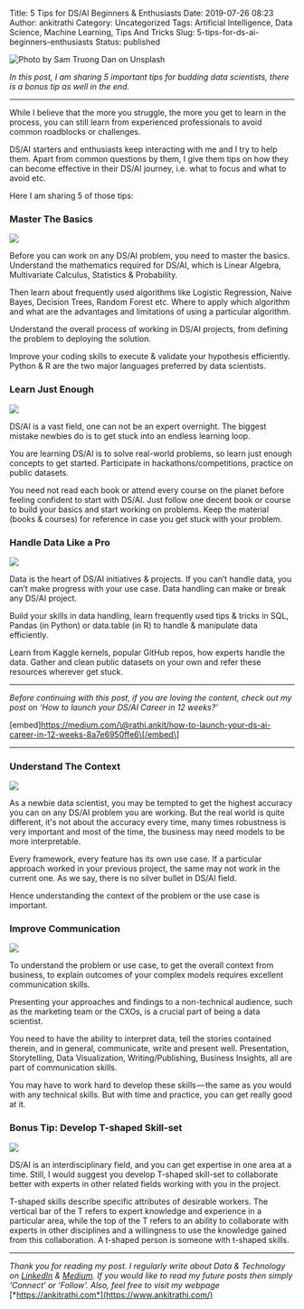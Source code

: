 Title: 5 Tips for DS/AI Beginners & Enthusiasts
Date: 2019-07-26 08:23
Author: ankitrathi
Category: Uncategorized
Tags: Artificial Intelligence, Data Science, Machine Learning, Tips And Tricks
Slug: 5-tips-for-ds-ai-beginners-enthusiasts
Status: published

![Photo by [Sam Truong Dan](https://unsplash.com/@sam_truong?utm_source=unsplash&utm_medium=referral&utm_content=creditCopyText) on [Unsplash](https://unsplash.com/search/photos/tips?utm_source=unsplash&utm_medium=referral&utm_content=creditCopyText)](https://cdn-images-1.medium.com/max/1200/1*WYAntO3ZfXBMkyn31mHoRw.jpeg)

*In this post, I am sharing 5 important tips for budding data scientists, there is a bonus tip as well in the end.*

------------------------------------------------------------------------

While I believe that the more you struggle, the more you get to learn in the process, you can still learn from experienced professionals to avoid common roadblocks or challenges.

DS/AI starters and enthusiasts keep interacting with me and I try to help them. Apart from common questions by them, I give them tips on how they can become effective in their DS/AI journey, i.e. what to focus and what to avoid etc.

Here I am sharing 5 of those tips:

### Master The Basics

![](https://cdn-images-1.medium.com/max/800/1*KSja_FQfoEm-sRMao1VD6g.png)

Before you can work on any DS/AI problem, you need to master the basics. Understand the mathematics required for DS/AI, which is Linear Algebra, Multivariate Calculus, Statistics & Probability.

Then learn about frequently used algorithms like Logistic Regression, Naive Bayes, Decision Trees, Random Forest etc. Where to apply which algorithm and what are the advantages and limitations of using a particular algorithm.

Understand the overall process of working in DS/AI projects, from defining the problem to deploying the solution.

Improve your coding skills to execute & validate your hypothesis efficiently. Python & R are the two major languages preferred by data scientists.

### Learn Just Enough

![](https://cdn-images-1.medium.com/max/800/1*WzniU-FFsxpxKx5aglBU1g.png)

DS/AI is a vast field, one can not be an expert overnight. The biggest mistake newbies do is to get stuck into an endless learning loop.

You are learning DS/AI is to solve real-world problems, so learn just enough concepts to get started. Participate in hackathons/competitions, practice on public datasets.

You need not read each book or attend every course on the planet before feeling confident to start with DS/AI. Just follow one decent book or course to build your basics and start working on problems. Keep the material (books & courses) for reference in case you get stuck with your problem.

### Handle Data Like a Pro

![](https://cdn-images-1.medium.com/max/800/1*YAYqqk7M7wQ28U7sVh1oQA.png)

Data is the heart of DS/AI initiatives & projects. If you can’t handle data, you can’t make progress with your use case. Data handling can make or break any DS/AI project.

Build your skills in data handling, learn frequently used tips & tricks in SQL, Pandas (in Python) or data.table (in R) to handle & manipulate data efficiently.

Learn from Kaggle kernels, popular GitHub repos, how experts handle the data. Gather and clean public datasets on your own and refer these resources wherever get stuck.

------------------------------------------------------------------------

*Before continuing with this post, if you are loving the content, check out my post on ‘How to launch your DS/AI Career in 12 weeks?’*

\[embed\]https://medium.com/\@rathi.ankit/how-to-launch-your-ds-ai-career-in-12-weeks-8a7e6950ffe6\[/embed\]

------------------------------------------------------------------------

### Understand The Context

![](https://cdn-images-1.medium.com/max/800/0*ChpN6CWwu61TEP-V.jpg)

As a newbie data scientist, you may be tempted to get the highest accuracy you can on any DS/AI problem you are working. But the real world is quite different, it's not about the accuracy every time, many times robustness is very important and most of the time, the business may need models to be more interpretable.

Every framework, every feature has its own use case. If a particular approach worked in your previous project, the same may not work in the current one. As we say, there is no silver bullet in DS/AI field.

Hence understanding the context of the problem or the use case is important.

### Improve Communication

![](https://cdn-images-1.medium.com/max/800/0*9ZDJW08N1FZlPIFu.jpg)

To understand the problem or use case, to get the overall context from business, to explain outcomes of your complex models requires excellent communication skills.

Presenting your approaches and findings to a non-technical audience, such as the marketing team or the CXOs, is a crucial part of being a data scientist.

You need to have the ability to interpret data, tell the stories contained therein, and in general, communicate, write and present well. Presentation, Storytelling, Data Visualization, Writing/Publishing, Business Insights, all are part of communication skills.

You may have to work hard to develop these skills — the same as you would with any technical skills. But with time and practice, you can get really good at it.

### Bonus Tip: Develop T-shaped Skill-set

![](https://cdn-images-1.medium.com/max/800/0*5VE1BaIQGTmXCxIx.png)

DS/AI is an interdisciplinary field, and you can get expertise in one area at a time. Still, I would suggest you develop T-shaped skill-set to collaborate better with experts in other related fields working with you in the project.

T-shaped skills describe specific attributes of desirable workers. The vertical bar of the T refers to expert knowledge and experience in a particular area, while the top of the T refers to an ability to collaborate with experts in other disciplines and a willingness to use the knowledge gained from this collaboration. A t-shaped person is someone with t-shaped skills.

------------------------------------------------------------------------

*Thank you for reading my post. I regularly write about Data & Technology on* [*LinkedIn*](https://www.linkedin.com/today/posts/ankitrathi?source=post_page---------------------------) *&* [*Medium*](https://medium.com/@rathi.ankit?source=post_page---------------------------)*. If you would like to read my future posts then simply ‘Connect’ or ‘Follow’. Also, feel free to visit my webpage* [*https://ankitrathi.com*](https://www.ankitrathi.com/)
